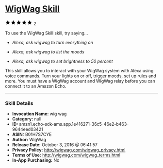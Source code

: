 # [WigWag Skill](http://alexa.amazon.com/#skills/amzn1.echo-sdk-ams.app.1e416271-36c5-46e2-b463-9644eed03421)
![5 stars](../../images/ic_star_black_18dp_1x.png)![5 stars](../../images/ic_star_black_18dp_1x.png)![5 stars](../../images/ic_star_black_18dp_1x.png)![5 stars](../../images/ic_star_black_18dp_1x.png)![5 stars](../../images/ic_star_black_18dp_1x.png) 2

To use the WigWag Skill skill, try saying...

* *Alexa, ask wigwag to turn everything on*

* *Alexa, ask wigwag to list the moods*

* *Alexa, ask wigwag to set brightness to 50 percent*

This skill allows you to interact with your WigWag system with Alexa using voice commands. Turn your lights on or off, trigger moods, set up rules and more. You must have a WigWag account and WigWag relay before you can connect it to an Amazon Echo.

***

### Skill Details

* **Invocation Name:** wig wag
* **Category:** null
* **ID:** amzn1.echo-sdk-ams.app.1e416271-36c5-46e2-b463-9644eed03421
* **ASIN:** B01H7S7CYE
* **Author:** WigWag
* **Release Date:** October 3, 2016 @ 06:41:57
* **Privacy Policy:** http://wigwag.com/wigwag_privacy.html
* **Terms of Use:** http://wigwag.com/wigwag_terms.html
* **In-App Purchasing:** No
